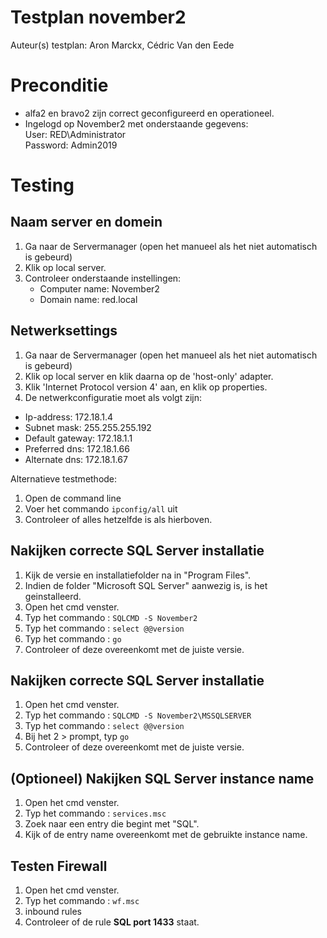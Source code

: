 # Testplan november2

Auteur(s) testplan: Aron Marckx, Cédric Van den Eede

# Preconditie
- alfa2 en bravo2 zijn correct geconfigureerd en operationeel.<br>
- Ingelogd op November2 met onderstaande gegevens: <br>
    User: RED\Administrator <br>
    Password: Admin2019 <br>
 
# Testing

## Naam server en domein
1. Ga naar de Servermanager (open het manueel als het niet automatisch is gebeurd)
2. Klik op local server. 
3. Controleer onderstaande instellingen:
   - Computer name: November2
   - Domain name: red.local

## Netwerksettings
1. Ga naar de Servermanager (open het manueel als het niet automatisch is gebeurd)
2. Klik op local server en klik daarna op de 'host-only' adapter. 
3. Klik 'Internet Protocol version 4' aan, en klik op properties.
4. De netwerkconfiguratie moet als volgt zijn: <br>
  - Ip-address: 172.18.1.4 <br>
  - Subnet mask: 255.255.255.192 <br>
  - Default gateway: 172.18.1.1 <br>
  - Preferred dns: 172.18.1.66 <br>
  - Alternate dns: 172.18.1.67  <br>

Alternatieve testmethode:
1. Open de command line 
2. Voer het commando `ipconfig/all` uit
3. Controleer of alles hetzelfde is als hierboven.
  
## Nakijken correcte SQL Server installatie

1. Kijk de versie en installatiefolder na in "Program Files".
2. Indien de folder "Microsoft SQL Server" aanwezig is, is het geinstalleerd.
3. Open het cmd venster.
4. Typ het commando : `SQLCMD -S November2`
5. Typ het commando : `select @@version`
6. Typ het commando : `go`
7. Controleer of deze overeenkomt met de juiste versie. 

## Nakijken correcte SQL Server installatie

1. Open het cmd venster.
2. Typ het commando : `SQLCMD -S November2\MSSQLSERVER`
3. Typ het commando : `select @@version`
4. Bij het 2 > prompt, typ `go`
5. Controleer of deze overeenkomt met de juiste versie. 

## (Optioneel) Nakijken SQL Server instance name

1. Open het cmd venster.
2. Typ het commando : `services.msc`
3. Zoek naar een entry die begint met "SQL".
4. Kijk of de entry name overeenkomt met de gebruikte instance name.

## Testen Firewall
1. Open het cmd venster.
2. Typ het commando : `wf.msc`
3. inbound rules
4. Controleer of de rule **SQL port 1433** staat.




   
 
